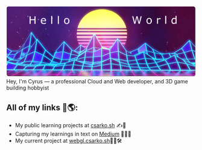<img SRC="./68747470733a2f2f692e696d6775722e636f6d2f586e6b5262586a2e706e67.png" />
Hey, I'm Cyrus — a professional Cloud and Web developer, and 3D game building hobbyist

## All of my links 🔗🌎:
- My public learning projects at <a href="https://csarko.sh">csarko.sh</a> ✍️📱
- Capturing my learnings in text on <a href="https://medium.com/@csarkosh">Medium</a> 🧑‍💻📄
- My current project at <a href="https://webgl.csarko.sh">webgl.csarko.sh</a>👷‍♂️🛠
